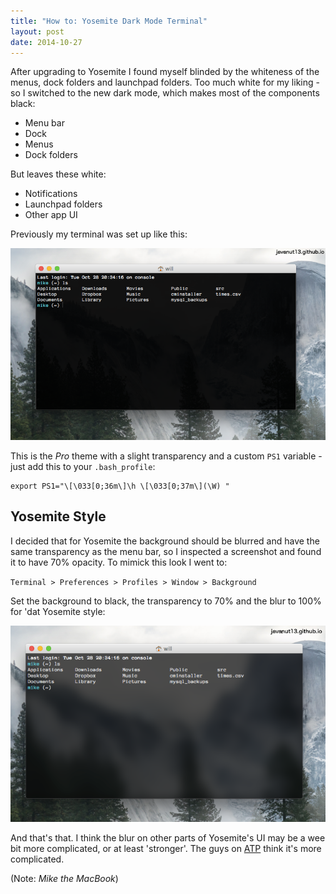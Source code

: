 ```yaml
---
title: "How to: Yosemite Dark Mode Terminal"
layout: post
date: 2014-10-27
---
```


After upgrading to Yosemite I found myself blinded by the whiteness of the menus, dock folders and launchpad folders. Too much white for my liking - so I switched to the new dark mode, which makes most of the components black:

+ Menu bar
+ Dock
+ Menus
+ Dock folders

But leaves these white:

+ Notifications
+ Launchpad folders
+ Other app UI

Previously my terminal was set up like this:

![Original terminal](/images/2014/dark-mode-terminal-1.png)

This is the _Pro_ theme with a slight transparency and a custom `PS1` variable - just add this to your `.bash_profile`:

```shell
export PS1="\[\033[0;36m\]\h \[\033[0;37m\](\W) "
```

## Yosemite Style

I decided that for Yosemite the background should be blurred and have the same transparency as the menu bar, so I inspected a screenshot and found it to have 70% opacity. To mimick this look I went to:

`Terminal > Preferences > Profiles > Window > Background`

Set the background to black, the transparency to 70% and the blur to 100% for 'dat Yosemite style:

![Blurred, transparent terminal](/images/2014/dark-mode-terminal-2.png)

And that's that. I think the blur on other parts of Yosemite's UI may be a wee bit more complicated, or at least 'stronger'. The guys on [ATP](https://atp.fm/episodes/88) think it's more complicated.

(Note: _Mike the MacBook_)

